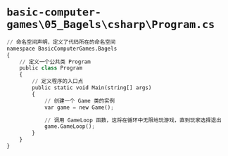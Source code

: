 # `basic-computer-games\05_Bagels\csharp\Program.cs`

```py
// 命名空间声明，定义了代码所在的命名空间
namespace BasicComputerGames.Bagels
{
    // 定义一个公共类 Program
    public class Program
    {
        // 定义程序的入口点
        public static void Main(string[] args)
        {
            // 创建一个 Game 类的实例
            var game = new Game();

            // 调用 GameLoop 函数，这将在循环中无限地玩游戏，直到玩家选择退出
            game.GameLoop();
        }
    }
}
```
